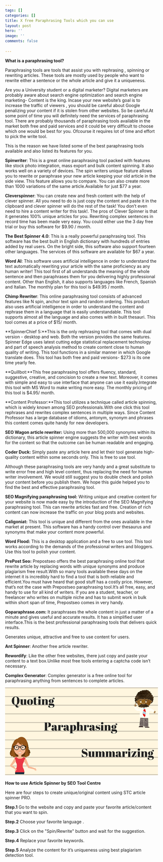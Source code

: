 ```yaml
---
tags: []
categories: []
title: X free Paraphrasing Tools which you can use
layout: post
hero: ''
image: ''
comments: false

---
```

**What is a paraphrasing tool?**

Paraphrasing tools are tools that assist you with rephrasing , spinning or rewriting articles. These tools are mostly used by people who want to rewrite either a sentence or the whole article and give it a uniqueness.

Are you a University student or a digital marketer? Digital marketers are probably aware about search engine optimization and search engine marketing- Content is the king. Incase your new website’s goal is to increase the traffic of viewers , you should be careful about Google penalizing your content if it is stolen from other websites. So be careful.At some point of time you will definitely need the services of paraphrasing tool. There are probably thousands of paraphrasing tools available in the market both free and paid services and it could be very difficult to choose which one would be best for you. Ofcourse it requires lot of time and effort to pick the write tool.

This is the reason we have listed some of the best paraphrasing tools available and also listed its features for you.

**Spinwriter**: This is a great online paraphrasing tool packed with features like stock photo integration, mass export and bulk content spinning. It also works well on a variety of devices. The spin writers unique feature allows you to rewrite or paraphrase your new article keeping your old article in the side view. This feature allows you to compare. You can also create more than 1000 variations of the same article.Available for just $77 a year.

**Cleverspinner**: You can create new and fresh content with the help of clever spinner. All you need to do is just copy the content and paste it in the clipboard and clever spinner will do the rest of the task! You don’t even need to hire a content writer for this task!. The pros of Clever Spinner is that it generates 100% unique articles for you. Rewriting complex sentences in record time has been made very easy. You could either use the 3 day free trial or buy this software for $9.90 / month.

**The Best Spinner 4.0**: This is a really powerful paraphrasing tool. This software has the best built in English dictionary with hundreds of entries added by real users. On the bright side, this software also support fourteen other languages. The services of this software are available for $67 a year.

**Word AI**: This software uses artificial intelligence in order to understand the text automatically rewriting your article with the same proficiency as any human writer! This tool first of all understands the meaning of the whole sentence and then paraphrases them for you delivering highly professional content. Other than English, it also supports languages like French, Spanish and Italian. The monthly plan for this tool is $49.95 / month.

**Chimp Rewriter**: This online paraphrasing tool consists of advanced features like N spin, anchor text spin and random ordering. This product also uses artificial intelligence in order to understand the content and rephrase them in a language that is easily understandable. This tool supports almost all the language and also comes with in built thesauri. This tool comes at a price of $15/ month.

\**SpinnerChief 5:**This is the only rephrasing tool that comes with dual version - desktop and web. Both the version provides the same features. Spinner Edge uses latest cutting edge statistical replacement technology and part of speech analysis method to create content close to human quality of writing. This tool functions in a similar manner in which Google translate does. This tool has both free and paid versions- $273 is its one time yearly fee.

\**Quillbot:**This free paraphrasing tool offers fluency, standard, suggestive, creative, and concision to create a new text. Moreover, it comes with simple and easy to use interface that anyone can use it easily.Integrate this tool with MS Word to make writing more easy. The monthly pricing of this tool is $4.95/ month.

\**Content Professor:**This tool utilizes a technique called article spinning, which is widely known among SEO professionals.With one click this tool rephrases and rewrites complex sentences in multiple ways. Since Content Professor has a large database of idioms, antonym, synonym and phrases this content comes quite handy for new developers.

**SEO Wagon article rewriter:** Using more than 500,000 synonyms within its dictionary, this article spinner engine suggests the writer with best words for the content so that the outcome can be human readable and engaging.

**Coder Duck:** Simply paste any article here and let their tool generate high-quality content within some seconds only. This is free to use tool.

Although these paraphrasing tools are very handy and a great substitute to write error free and high level content, thus replacing the need for human writer involvement. We would still suggest you to double check and polish your content before you publish them. We hope this guide helped you to find the best and effective paraphrasing tool.

**SEO Magnifying paraphrasing tool:** Writing unique and creative content for your website is now made easy by the introduction of the SEO Magnifying paraphrasing tool. This can rewrite articles fast and free. Creation of rich content can now increase the traffic on your blog posts and websites.

**Caligoniat:** This tool is unique and different from the ones available in the market at present. This software has a handy control over thesaurus and synonyms that make your content more powerful.

**Word Flood:** This is a desktop application and a free to use tool. This tool works according to the demands of the professional writers and bloggers. Use this tool to polish your content.

**PrePost Seo:** Prepostseo offers the best paraphrasing online tool that rewrite article by replacing words with unique synonyms and produce plagiarism free result.With so many tools available these days on the internet it is incredibly hard to find a tool that is both reliable and efficient.You must have heard that good stuff has a costly price. However, that’s not the case with Prepostseo paraphrasing tool.It’s all free, easy, and handy to use for all kind of writers. If you are a student, teacher, or freelancer who writes on multiple niche and has to submit work in bulk within short span of time, Prepostseo comes in very handy.

**Goparaphrase.com:** It paraphrases the whole content in just a matter of a minute and gives useful and accurate results. It has a simplified user interface.This is the best professional paraphrasing tools that delivers quick results.

Generates unique, attractive and free to use content for users.

**Ant Spinner**: Another free article rewriter.

**Rewordify**: Like the other free websites, there just copy and paste your content to a text box.Unlike most free tools entering a captcha code isn’t necessary.

**Complex Generator**: Complex generator is a free online tool for paraphrasing anything from sentences to complete articles.

![](/uploads/paraphrasing.png)

**How to use Article Spinner by SEO Tool Centre**

Here are four steps to create unique/original content using STC article spinner PRO.

**Step.1** Go to the website and copy and paste your favorite article/content that you want to spin.

**Step.2** Choose your favorite language .

**Step.3** Click on the "Spin/Rewrite" button and wait for the suggestion.

**Step.4** Replace your favorite keywords.

**Step.5** Analyze the content for it’s uniqueness using best plagiarism detection tool.